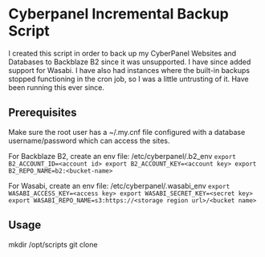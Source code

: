 # **Cyberpanel Incremental Backup Script**

I created this script in order to back up my CyberPanel Websites and Databases to Backblaze B2 since it was unsupported.
I have since added support for Wasabi. I have also had instances where the built-in backups stopped functioning in the
cron job, so I was a little untrusting of it. Have been running this ever since.

## Prerequisites
Make sure the root user has a ~/.my.cnf file configured with a database username/password which can access the sites.

For Backblaze B2, create an env file: /etc/cyberpanel/.b2_env
`export B2_ACCOUNT_ID=<account id>
export B2_ACCOUNT_KEY=<account key>
export B2_REPO_NAME=b2:<bucket-name>`

For Wasabi, create an env file: /etc/cyberpanel/.wasabi_env
`export WASABI_ACCESS_KEY=<access key>
export WASABI_SECRET_KEY=<secret key>
export WASABI_REPO_NAME=s3:https://<storage region url>/<bucket name>`



## Usage

mkdir /opt/scripts
git clone 